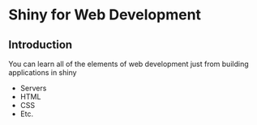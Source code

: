 # Shiny for Web Development

## Introduction

You can learn all of the elements of web development just from building applications in shiny

- Servers
- HTML
- CSS
- Etc.

##
